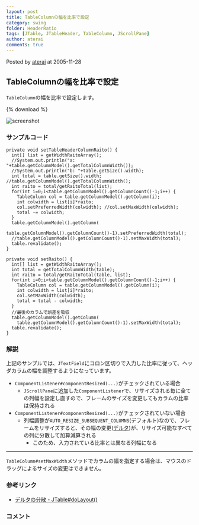 ```yaml
---
layout: post
title: TableColumnの幅を比率で設定
category: swing
folder: HeaderRatio
tags: [JTable, JTableHeader, TableColumn, JScrollPane]
author: aterai
comments: true
---
```


Posted by [aterai](http://terai.xrea.jp/aterai.html) at 2005-11-28

## TableColumnの幅を比率で設定
`TableColumn`の幅を比率で設定します。

{% download %}

![screenshot](https://lh6.googleusercontent.com/_9Z4BYR88imo/TSs6oj80RcI/AAAAAAAAAxs/hm2gp4ELiDI/s800/HeaderRatio.png)

### サンプルコード
<pre class="prettyprint"><code>private void setTableHeaderColumnRaito() {
  int[] list = getWidthRaitoArray();
  //System.out.println("a: "+table.getColumnModel().getTotalColumnWidth());
  //System.out.println("b: "+table.getSize().width);
  int total = table.getSize().width; //table.getColumnModel().getTotalColumnWidth();
  int raito = total/getRaitoTotal(list);
  for(int i=0;i&lt;table.getColumnModel().getColumnCount()-1;i++) {
    TableColumn col = table.getColumnModel().getColumn(i);
    int colwidth = list[i]*raito;
    col.setPreferredWidth(colwidth); //col.setMaxWidth(colwidth);
    total -= colwidth;
  }
  table.getColumnModel().getColumn(
    table.getColumnModel().getColumnCount()-1).setPreferredWidth(total);
  //table.getColumnModel().getColumnCount()-1).setMaxWidth(total);
  table.revalidate();
}

private void setRaito() {
  int[] list = getWidthRaitoArray();
  int total = getTotalColumnWidth(table);
  int raito = total/getRaitoTotal(table, list);
  for(int i=0;i&lt;table.getColumnModel().getColumnCount()-1;i++) {
    TableColumn col = table.getColumnModel().getColumn(i);
    int colwidth = list[i]*raito;
    col.setMaxWidth(colwidth);
    total = total - colwidth;
  }
  //最後のカラムで誤差を吸収
  table.getColumnModel().getColumn(
    table.getColumnModel().getColumnCount()-1).setMaxWidth(total);
  table.revalidate();
}
</code></pre>

### 解説
上記のサンプルでは、`JTextField`にコロン区切りで入力した比率に従って、ヘッダカラムの幅を調整するようになっています。

- `ComponentListener#componentResized(...)`がチェックされている場合
    - `JScrollPane`に追加した`ComponentListener`で、リサイズされる毎に全ての列幅を設定し直すので、フレームのサイズを変更してもカラムの比率は保持される
- `ComponentListener#componentResized(...)`がチェックされていない場合
    - 列幅調整が`AUTO_RESIZE_SUBSEQUENT_COLUMNS`(デフォルト)なので、フレームをリサイズすると、その幅の変更([デルタ](http://docs.oracle.com/javase/jp/6/api/javax/swing/JTable.html#doLayout%28%29))が、リサイズ可能なすべての列に分散して加算減算される
        - このため、入力されている比率とは異なる列幅になる

<!-- dummy comment line for breaking list -->

- - - -
`TableColumn#setMaxWidth`メソッドでカラムの幅を指定する場合は、マウスのドラッグによるサイズの変更はできません。


### 参考リンク
- [デルタの分散 - JTable#doLayout()](http://docs.oracle.com/javase/jp/6/api/javax/swing/JTable.html#doLayout%28%29)

<!-- dummy comment line for breaking list -->

### コメント
